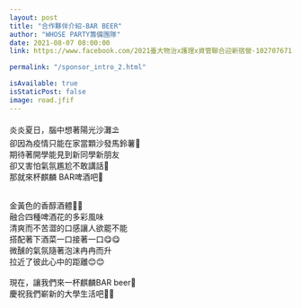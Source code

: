 ```yaml
---
layout: post
title: "合作夥伴介紹-BAR BEER"
author: "WHOSE PARTY籌備團隊"
date: 2021-08-07 08:00:00
link: https://www.facebook.com/2021臺大物治x護理x資管聯合迎新宿營-102707671523379/

permalink: "/sponsor_intro_2.html"

isAvailable: true
isStaticPost: false
image: road.jfif
---
```



炎炎夏日，腦中想著陽光沙灘⛱️<br>
卻因為疫情只能在家當顆沙發馬鈴薯🥔<br>
期待著開學能見到新同學新朋友<br>
卻又害怕氣氛尷尬不敢講話🤨<br>
那就來杯麒麟 BAR啤酒吧🍻<br><br>

金黃色的香醇酒體🍺🍺<br>
融合四種啤酒花的多彩風味<br>
清爽而不苦澀的口感讓人欲罷不能<br>
搭配著下酒菜一口接著一口😋😋<br>
微醺的氣氛隨著泡沫冉冉而升<br>
拉近了彼此心中的距離😊😊<br><br>
現在，讓我們來一杯麒麟BAR beer🍻<br>
慶祝我們嶄新的大學生活吧🤩🤩<br>
